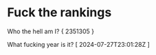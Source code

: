 # Fuck the rankings

Who the hell am I?
{ 2351305 }

What fucking year is it?
[ 2024-07-27T23:01:28Z ]
